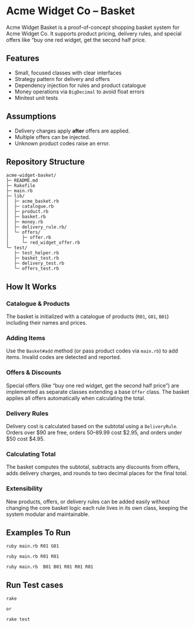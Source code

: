 # Acme Widget Co – Basket

Acme Widget Basket is a proof-of-concept shopping basket system for Acme Widget Co.
It supports product pricing, delivery rules, and special offers like “buy one red widget, get the second half price.

## Features
- Small, focused classes with clear interfaces
- Strategy pattern for delivery and offers
- Dependency injection for rules and product catalogue
- Money operations via `BigDecimal` to avoid float errors
- Minitest unit tests


## Assumptions
- Delivery charges apply **after** offers are applied.
- Multiple offers can be injected.
- Unknown product codes raise an error.

## Repository Structure

```
acme-widget-basket/
├─ README.md
├─ Rakefile
├─ main.rb
├─ lib/
│  ├─ acme_basket.rb
│  ├─ catalogue.rb
│  ├─ product.rb
│  ├─ basket.rb
│  ├─ money.rb
│  ├─ delivery_rule.rb/
│  └─ offers/
│     ├─ offer.rb
│     └─ red_widget_offer.rb
└─ test/
   ├─ test_helper.rb
   ├─ basket_test.rb
   ├─ delivery_test.rb
   └─ offers_test.rb
```

## How It Works

### Catalogue & Products
The basket is initialized with a catalogue of products (`R01`, `G01`, `B01`) including their names and prices.

### Adding Items
Use the `Basket#add` method (or pass product codes via `main.rb`) to add items. Invalid codes are detected and reported.

### Offers & Discounts
Special offers (like “buy one red widget, get the second half price”) are implemented as separate classes extending a base `Offer` class. The basket applies all offers automatically when calculating the total.

### Delivery Rules
Delivery cost is calculated based on the subtotal using a `DeliveryRule`. Orders over $90 are free, orders $50–$89.99 cost $2.95, and orders under $50 cost $4.95.

### Calculating Total
The basket computes the subtotal, subtracts any discounts from offers, adds delivery charges, and rounds to two decimal places for the final total.

### Extensibility
New products, offers, or delivery rules can be added easily without changing the core basket logic each rule lives in its own class, keeping the system modular and maintainable.

## Examples To Run

```
ruby main.rb R01 G01

ruby main.rb R01 R01

ruby main.rb  B01 B01 R01 R01 R01
```

## Run Test cases

```
rake 

or 

rake test
```